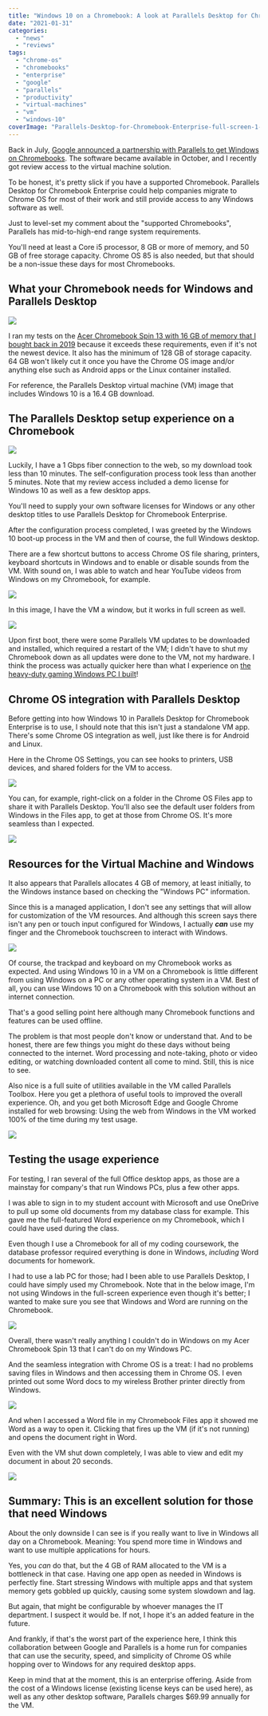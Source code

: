 ```yaml
---
title: "Windows 10 on a Chromebook: A look at Parallels Desktop for Chromebook Enterprise"
date: "2021-01-31"
categories: 
  - "news"
  - "reviews"
tags: 
  - "chrome-os"
  - "chromebooks"
  - "enterprise"
  - "google"
  - "parallels"
  - "productivity"
  - "virtual-machines"
  - "vm"
  - "windows-10"
coverImage: "Parallels-Desktop-for-Chromebook-Enterprise-full-screen-1-e1613445442844.jpg"
---
```


Back in July, [Google announced a partnership with Parallels to get Windows on Chromebooks](https://www.aboutchromebooks.com/news/enterprise-chromebooks-windows-office-desktop-apps-parallels/). The software became available in October, and I recently got review access to the virtual machine solution.

To be honest, it's pretty slick if you have a supported Chromebook. Parallels Desktop for Chromebook Enterprise could help companies migrate to Chrome OS for most of their work and still provide access to any Windows software as well.

Just to level-set my comment about the "supported Chromebooks", Parallels has mid-to-high-end range system requirements.

You'll need at least a Core i5 processor, 8 GB or more of memory, and 50 GB of free storage capacity. Chrome OS 85 is also needed, but that should be a non-issue these days for most Chromebooks.

## What your Chromebook needs for Windows and Parallels Desktop

![](images/Parallels-Desktop-for-Chromebook-setup-1024x683.jpg)

I ran my tests on the [Acer Chromebook Spin 13 with 16 GB of memory that I bought back in 2019](https://www.aboutchromebooks.com/news/acer-chromebook-spin-13-with-16-gb-ram-should-you-buy-one/) because it exceeds these requirements, even if it's not the newest device. It also has the minimum of 128 GB of storage capacity. 64 GB won't likely cut it once you have the Chrome OS image and/or anything else such as Android apps or the Linux container installed.

For reference, the Parallels Desktop virtual machine (VM) image that includes Windows 10 is a 16.4 GB download.

## The Parallels Desktop setup experience on a Chromebook

![](images/Parallels-Desktop-for-Chromebook-download-1024x683.jpg)

Luckily, I have a 1 Gbps fiber connection to the web, so my download took less than 10 minutes. The self-configuration process took less than another 5 minutes. Note that my review access included a demo license for Windows 10 as well as a few desktop apps.

You'll need to supply your own software licenses for Windows or any other desktop titles to use Parallels Desktop for Chromebook Enterprise.

After the configuration process completed, I was greeted by the Windows 10 boot-up process in the VM and then of course, the full Windows desktop.

There are a few shortcut buttons to access Chrome OS file sharing, printers, keyboard shortcuts in Windows and to enable or disable sounds from the VM. With sound on, I was able to watch and hear YouTube videos from Windows on my Chromebook, for example.

![](images/Parallels-Desktop-on-Chromebook-Windows-10-setup-1024x683.jpg)

In this image, I have the VM a window, but it works in full screen as well.

![](images/Parallels-Desktop-for-Chromebook-Enterprise-full-screen-1-1024x768.jpg)

Upon first boot, there were some Parallels VM updates to be downloaded and installed, which required a restart of the VM; I didn't have to shut my Chromebook down as all updates were done to the VM, not my hardware. I think the process was actually quicker here than what I experience on [the heavy-duty gaming Windows PC I built](https://www.kctofel.com/so-i-hit-the-nvidia-rtx-3080-lottery/)!

## Chrome OS integration with Parallels Desktop

Before getting into how Windows 10 in Parallels Desktop for Chromebook Enterprise is to use, I should note that this isn't just a standalone VM app. There's some Chrome OS integration as well, just like there is for Android and Linux.

Here in the Chrome OS Settings, you can see hooks to printers, USB devices, and shared folders for the VM to access.

![](images/Parallels-Desktop-on-Chromebook-settings-1024x683.jpg)

You can, for example, right-click on a folder in the Chrome OS Files app to share it with Parallels Desktop. You'll also see the default user folders from Windows in the Files app, to get at those from Chrome OS. It's more seamless than I expected.

![](images/Parallels-Desktop-for-Chromebook-Enterprise-file-sharing-1024x683.jpg)

## Resources for the Virtual Machine and Windows

It also appears that Parallels allocates 4 GB of memory, at least initially, to the Windows instance based on checking the "Windows PC" information.

Since this is a managed application, I don't see any settings that will allow for customization of the VM resources. And although this screen says there isn't any pen or touch input configured for Windows, I actually _**can**_ use my finger and the Chromebook touchscreen to interact with Windows.

![](images/Parallels-Desktop-for-Chromebook-Enterprise-about-Windows-10-1024x683.jpg)

Of course, the trackpad and keyboard on my Chromebook works as expected. And using Windows 10 in a VM on a Chromebook is little different from using Windows on a PC or any other operating system in a VM. Best of all, you can use Windows 10 on a Chromebook with this solution without an internet connection.

That's a good selling point here although many Chromebook functions and features can be used offline.

The problem is that most people don't know or understand that. And to be honest, there are few things you might do these days without being connected to the internet. Word processing and note-taking, photo or video editing, or watching downloaded content all come to mind. Still, this is nice to see.

Also nice is a full suite of utilities available in the VM called Parallels Toolbox. Here you get a plethora of useful tools to improved the overall experience. Oh, and you get both Microsoft Edge and Google Chrome installed for web browsing: Using the web from Windows in the VM worked 100% of the time during my test usage.

![](images/Parallels-Desktop-for-Chromebook-Enterprise-Toolbox-1024x683.jpg)

## Testing the usage experience

For testing, I ran several of the full Office desktop apps, as those are a mainstay for company's that run Windows PCs, plus a few other apps.

I was able to sign in to my student account with Microsoft and use OneDrive to pull up some old documents from my database class for example. This gave me the full-featured Word experience on my Chromebook, which I could have used during the class.

Even though I use a Chromebook for all of my coding coursework, the database professor required everything is done in Windows, _including_ Word documents for homework.

I had to use a lab PC for those; had I been able to use Parallels Desktop, I could have simply used my Chromebook. Note that in the below image, I'm not using Windows in the full-screen experience even though it's better; I wanted to make sure you see that Windows and Word are running on the Chromebook.

![](images/Parallels-Desktop-for-Chromebook-Enterprise-Word-1024x683.jpg)

Overall, there wasn't really anything I couldn't do in Windows on my Acer Chromebook Spin 13 that I can't do on my Windows PC.

And the seamless integration with Chrome OS is a treat: I had no problems saving files in Windows and then accessing them in Chrome OS. I even printed out some Word docs to my wireless Brother printer directly from Windows.

![](images/Parallels-Desktop-for-Chromebook-Enterprise-Windows-printers-1024x683.jpg)

And when I accessed a Word file in my Chromebook Files app it showed me Word as a way to open it. Clicking that fires up the VM (if it's not running) and opens the document right in Word.

Even with the VM shut down completely, I was able to view and edit my document in about 20 seconds.

![](images/Parallels-Desktop-for-Chromebook-Enterprise-open-with-Word-Files-1024x683.jpg)

## Summary: This is an excellent solution for those that need Windows

About the only downside I can see is if you really want to live in Windows all day on a Chromebook. Meaning: You spend more time in Windows and want to use multiple applications for hours.

Yes, you _can_ do that, but the 4 GB of RAM allocated to the VM is a bottleneck in that case. Having one app open as needed in Windows is perfectly fine. Start stressing Windows with multiple apps and that system memory gets gobbled up quickly, causing some system slowdown and lag.

But again, that might be configurable by whoever manages the IT department. I suspect it would be. If not, I hope it's an added feature in the future.

And frankly, if that's the worst part of the experience here, I think this collaboration between Google and Parallels is a home run for companies that can use the security, speed, and simplicity of Chrome OS while hopping over to Windows for any required desktop apps.

Keep in mind that at the moment, this is an enterprise offering. Aside from the cost of a Windows license (existing license keys can be used here), as well as any other desktop software, Parallels charges $69.99 annually for the VM.

